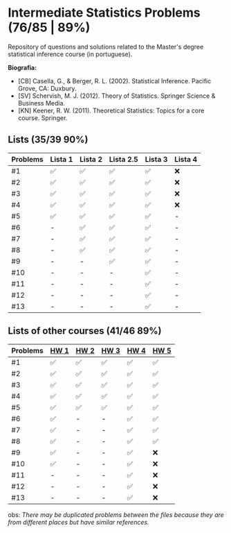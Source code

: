 # Intermediate Statistics Problems (76/85 | 89%)
Repository of questions and solutions related to the Master's degree statistical inference course (in portuguese).

**Biografia:**
- [CB] Casella, G., & Berger, R. L. (2002). Statistical Inference. Pacific Grove, CA: Duxbury.
- [SV] Schervish, M. J. (2012). Theory of Statistics. Springer Science & Business Media.
- [KN] Keener, R. W. (2011). Theoretical Statistics: Topics for a core course. Springer.


## Lists (35/39 90%)
Problems | Lista 1 | Lista 2 | Lista 2.5 | Lista 3 | Lista 4
----|----|-----|----|----|-----
#1  | ✅ | ✅ | ✅ | ✅ | ❌
#2  | ✅ | ✅ | ✅ | ✅ | ❌
#3  | ✅ | ✅ | ✅ | ✅ | ❌
#4  | ✅ | ✅ | ✅ | ✅ | ❌
#5  | ✅ | ✅ | ✅ | ✅ | - 
#6  | -  | ✅ | ✅ | ✅ | - 
#7  | -  | ✅ | ✅ | ✅ | - 
#8  | -  | ✅ | ✅ | ✅ | - 
#9  | -  | -  | ✅ | ✅ | - 
#10 | -  | -  | -  | ✅ | - 
#11 | -  | -  | -  | ✅ | - 
#12 | -  | -  | -  | ✅ | - 
#13 | -  | -  | -  | ✅ | - 

## Lists of other courses (41/46 89%)
Problems | [HW 1](https://www.stat.cmu.edu/~larry/=stat705/homework1.pdf) | [HW 2](https://www.stat.cmu.edu/~larry/=stat705/Homework2.pdf) | [HW 3](https://www.stat.cmu.edu/~larry/=stat705/Homework3.pdf) | [HW 4](https://github.com/maxbiostat/Statistical_Inference_MSc/blob/main/listas/lista1_InfEst_MSc.pdf) | [HW 5](https://wellington36.github.io/exercices/HW%205%20-%20Cap.%207%20P1.pdf)
----|----|----|----|----|----
#1  | ✅ | ✅ | ✅ | ✅ | ✅
#2  | ✅ | ✅ | ✅ | ✅ | ✅
#3  | ✅ | ✅ | ✅ | ✅ | ✅
#4  | ✅ | ✅ | ✅ | ✅ | ✅
#5  | ✅ | ✅ | ✅ | ✅ | ✅
#6  | ✅ | -  | -  | ✅ | ✅
#7  | ✅ | -  | -  | ✅ | ✅
#8  | ✅ | -  | -  | ✅ | ✅
#9  | ✅ | -  | -  | ✅ | ❌
#10 | ✅ | -  | -  | ✅ | ❌
#11 | -  | -  | -  | ✅ | ❌
#12 | -  | -  | -  | ✅ | ❌
#13 | -  | -  | -  | ✅ | ❌


obs: _There may be duplicated problems between the files because they are from different places but have similar references._
